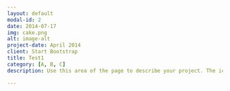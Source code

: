 ```yaml
---
layout: default
modal-id: 2
date: 2014-07-17
img: cake.png
alt: image-alt
project-date: April 2014
client: Start Bootstrap
title: Test1
category: [A, B, C]
description: Use this area of the page to describe your project. The icon above is part of a free icon set by <a href="https://sellfy.com/p/8Q9P/jV3VZ/">Flat Icons</a>. On their website, you can download their free set with 16 icons, or you can purchase the entire set with 146 icons for only $12!

---
```

